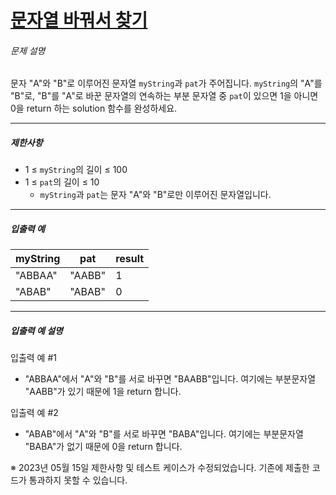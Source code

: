 # [문자열 바꿔서 찾기](https://school.programmers.co.kr/learn/courses/30/lessons/181864)


###### 문제 설명


문자 "A"와 "B"로 이루어진 문자열 `myString`과 `pat`가 주어집니다. `myString`의 "A"를 "B"로, "B"를 "A"로 바꾼 문자열의 연속하는 부분 문자열 중 `pat`이 있으면 1을 아니면 0을 return 하는 solution 함수를 완성하세요.




---


##### 제한사항


* 1 ≤ `myString`의 길이 ≤ 100
* 1 ≤ `pat`의 길이 ≤ 10
	+ `myString`과 `pat`는 문자 "A"와 "B"로만 이루어진 문자열입니다.




---


##### 입출력 예




| myString | pat | result |
| --- | --- | --- |
| "ABBAA" | "AABB" | 1 |
| "ABAB" | "ABAB" | 0 |




---


##### 입출력 예 설명


입출력 예 \#1


* "ABBAA"에서 "A"와 "B"를 서로 바꾸면 "BAABB"입니다. 여기에는 부분문자열 "AABB"가 있기 때문에 1을 return 합니다.


입출력 예 \#2


* "ABAB"에서 "A"와 "B"를 서로 바꾸면 "BABA"입니다. 여기에는 부분문자열 "BABA"가 없기 때문에 0을 return 합니다.


※ 2023년 05월 15일 제한사항 및 테스트 케이스가 수정되었습니다. 기존에 제출한 코드가 통과하지 못할 수 있습니다.



